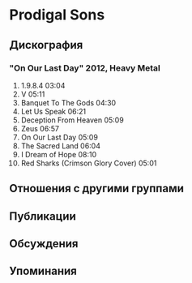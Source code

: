# Prodigal Sons



## Дискография

### "On Our Last Day" 2012, Heavy Metal

1.	 1.9.8.4	03:04	 
2.	 V	05:11	 
3.	 Banquet To The Gods	04:30	 
4.	 Let Us Speak	06:21	 
5.	 Deception From Heaven	05:09	 
6.	 Zeus	06:57	 
7.	 On Our Last Day	05:09	 
8.	 The Sacred Land	06:04	 
9.	 I Dream of Hope	08:10	 
10.	 Red Sharks (Crimson Glory Cover)	05:01


## Отношения с другими группами


## Публикации


## Обсуждения


## Упоминания

